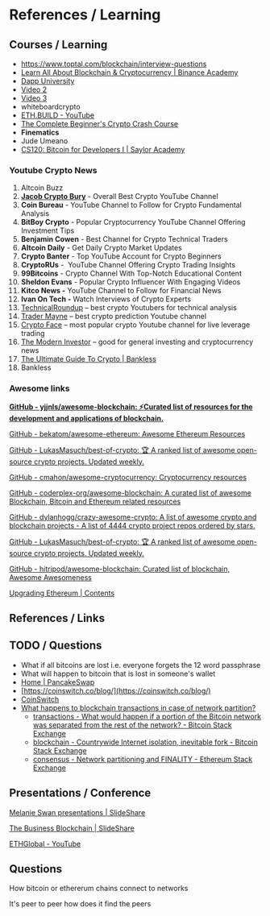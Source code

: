 # References / Learning

## Courses / Learning

- <https://www.toptal.com/blockchain/interview-questions>
- [Learn All About Blockchain & Cryptocurrency | Binance Academy](https://academy.binance.com/en)
- [Dapp University](https://www.youtube.com/channel/UCY0xL8V6NzzFcwzHCgB8orQ)
- [Video 2](https://go.dappuniversity.com/bootcamp-2c61ccca)
- [Video 3](https://go.dappuniversity.com/bootcamp-8e4c800d)
- whiteboardcrypto
- [ETH.BUILD - YouTube](https://www.youtube.com/playlist?list=PLJz1HruEnenCXH7KW7wBCEBnBLOVkiqIi)
- [The Complete Beginner's Crypto Crash Course](https://www.youtube.com/playlist?list=PLU52pNodXIGdM6XDgHVG7DsPytlsrR_6b)
- **Finematics**
- Jude Umeano
- [CS120: Bitcoin for Developers I | Saylor Academy](https://learn.saylor.org/course/view.php?id=500)

### Youtube Crypto News

1. Altcoin Buzz
2. [**Jacob Crypto Bury**](https://m.youtube.com/c/JacobCryptoBury) - Overall Best Crypto YouTube Channel
3. **Coin Bureau** - YouTube Channel to Follow for Crypto Fundamental Analysis
4. **BitBoy Crypto** - Popular Cryptocurrency YouTube Channel Offering Investment Tips
5. **Benjamin Cowen** - Best Channel for Crypto Technical Traders
6. **Altcoin Daily** - Get Daily Crypto Market Updates
7. **Crypto Banter** - Top YouTube Account for Crypto Beginners
8. **CryptoRUs** -  YouTube Channel Offering Crypto Trading Insights
9. **99Bitcoins** - Crypto Channel With Top-Notch Educational Content
10. **Sheldon Evans** - Popular Crypto Influencer With Engaging Videos
11. **Kitco News -** YouTube Channel to Follow for Financial News
12. **Ivan On Tech -** Watch Interviews of Crypto Experts
13. [TechnicalRoundup](https://www.youtube.com/c/TechnicalRoundup) – best crypto Youtubers for technical analysis
14. [Trader Mayne](https://www.youtube.com/c/TraderMayne) – best crypto prediction Youtube channel
15. [Crypto Face](https://www.youtube.com/c/CryptoFace) – most popular crypto Youtube channel for live leverage trading
16. [The Modern Investor](https://www.youtube.com/c/TheModernInvestor) – good for general investing and cryptocurrency news
17. [The Ultimate Guide To Crypto | Bankless](https://www.bankless.com/)
18. Bankless

### Awesome links

**[GitHub - yjjnls/awesome-blockchain: ⚡️Curated list of resources for the development and applications of blockchain.](https://github.com/yjjnls/awesome-blockchain)**

[GitHub - bekatom/awesome-ethereum: Awesome Ethereum Resources](https://github.com/bekatom/awesome-ethereum)

[GitHub - LukasMasuch/best-of-crypto: 🏆 A ranked list of awesome open-source crypto projects. Updated weekly.](https://github.com/LukasMasuch/best-of-crypto)

[GitHub - cmahon/awesome-cryptocurrency: Cryptocurrency resources](https://github.com/cmahon/awesome-cryptocurrency)

[GitHub - coderplex-org/awesome-blockchain: A curated list of awesome Blockchain, Bitcoin and Ethereum related resources](https://github.com/coderplex-org/awesome-blockchain)

[GitHub - dylanhogg/crazy-awesome-crypto: A list of awesome crypto and blockchain projects - A list of 4444 crypto project repos ordered by stars.](https://github.com/dylanhogg/crazy-awesome-crypto)

[GitHub - LukasMasuch/best-of-crypto: 🏆 A ranked list of awesome open-source crypto projects. Updated weekly.](https://github.com/LukasMasuch/best-of-crypto)

[GitHub - hitripod/awesome-blockchain: Curated list of blockchain, Awesome Awesomeness](https://github.com/hitripod/awesome-blockchain)

[Upgrading Ethereum | Contents](https://eth2book.info/bellatrix/contents/)

## References / Links

## TODO / Questions

- What if all bitcoins are lost i.e. everyone forgets the 12 word passphrase
- What will happen to bitcoin that is lost in someone's wallet
- [Home | PancakeSwap](https://pancakeswap.finance/)
- [https://coinswitch.co/blog/](https://coinswitch.co/blog/)
- [CoinSwitch](https://www.youtube.com/channel/UCcut1207KRCj6McKa9AHA2g)
- [What happens to blockchain transactions in case of network partition?](https://news.ycombinator.com/item?id=14594172)
  - [transactions - What would happen if a portion of the Bitcoin network was separated from the rest of the network? - Bitcoin Stack Exchange](https://bitcoin.stackexchange.com/questions/1738/what-would-happen-if-a-portion-of-the-bitcoin-network-was-separated-from-the-res)
  - [blockchain - Countrywide Internet isolation, inevitable fork - Bitcoin Stack Exchange](https://bitcoin.stackexchange.com/questions/12207/countrywide-internet-isolation-inevitable-fork)
  - [consensus - Network partitioning and FINALITY - Ethereum Stack Exchange](https://ethereum.stackexchange.com/questions/139360/network-partitioning-and-finality?rq=1)

## Presentations / Conference

[Melanie Swan presentations | SlideShare](https://www.slideshare.net/lablogga/presentations)

[The Business Blockchain | SlideShare](https://www.slideshare.net/wmougayar/presentations)

[ETHGlobal - YouTube](https://www.youtube.com/@ETHGlobal)

## Questions

How bitcoin or ethererum chains connect to networks

It's peer to peer how does it find the peers

